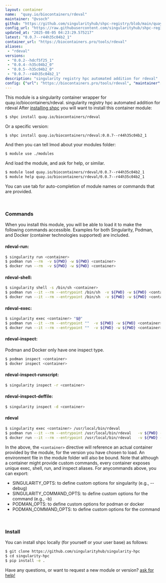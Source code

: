 ```yaml
---
layout: container
name:  "quay.io/biocontainers/rdeval"
maintainer: "@vsoch"
github: "https://github.com/singularityhub/shpc-registry/blob/main/quay.io/biocontainers/rdeval/container.yaml"
config_url: "https://raw.githubusercontent.com/singularityhub/shpc-registry/main/quay.io/biocontainers/rdeval/container.yaml"
updated_at: "2025-08-05 04:23:29.575217"
latest: "0.0.7--r44h35c04b2_1"
container_url: "https://biocontainers.pro/tools/rdeval"
aliases:
 - "rdeval"
versions:
 - "0.0.2--hdcf5f25_1"
 - "0.0.4--h35c04b2_0"
 - "0.0.5--h35c04b2_0"
 - "0.0.7--r44h35c04b2_1"
description: "singularity registry hpc automated addition for rdeval"
config: {"url": "https://biocontainers.pro/tools/rdeval", "maintainer": "@vsoch", "description": "singularity registry hpc automated addition for rdeval", "latest": {"0.0.7--r44h35c04b2_1": "sha256:af5e8b890270c37b0d437e883b81bc682dfac4672fb3230efc2fe5ec81136f99"}, "tags": {"0.0.2--hdcf5f25_1": "sha256:3aebbe70df71e3c8c642ad5dea11f9ef431afad30631bcb96451abdcf5f02c24", "0.0.4--h35c04b2_0": "sha256:0870bbd69e1bca9b639a679077685bf7bb412d545580248ccf290896224038d8", "0.0.5--h35c04b2_0": "sha256:51782ae6867e69707bacb7d1b37094f969e6adf46507d9de7a03bf52c3a67eb7", "0.0.7--r44h35c04b2_1": "sha256:af5e8b890270c37b0d437e883b81bc682dfac4672fb3230efc2fe5ec81136f99"}, "docker": "quay.io/biocontainers/rdeval", "aliases": {"rdeval": "/usr/local/bin/rdeval"}}
---
```


This module is a singularity container wrapper for quay.io/biocontainers/rdeval.
singularity registry hpc automated addition for rdeval
After [installing shpc](#install) you will want to install this container module:


```bash
$ shpc install quay.io/biocontainers/rdeval
```

Or a specific version:

```bash
$ shpc install quay.io/biocontainers/rdeval:0.0.7--r44h35c04b2_1
```

And then you can tell lmod about your modules folder:

```bash
$ module use ./modules
```

And load the module, and ask for help, or similar.

```bash
$ module load quay.io/biocontainers/rdeval/0.0.7--r44h35c04b2_1
$ module help quay.io/biocontainers/rdeval/0.0.7--r44h35c04b2_1
```

You can use tab for auto-completion of module names or commands that are provided.

<br>

### Commands

When you install this module, you will be able to load it to make the following commands accessible.
Examples for both Singularity, Podman, and Docker (container technologies supported) are included.

#### rdeval-run:

```bash
$ singularity run <container>
$ podman run --rm  -v ${PWD} -w ${PWD} <container>
$ docker run --rm  -v ${PWD} -w ${PWD} <container>
```

#### rdeval-shell:

```bash
$ singularity shell -s /bin/sh <container>
$ podman run --it --rm --entrypoint /bin/sh  -v ${PWD} -w ${PWD} <container>
$ docker run --it --rm --entrypoint /bin/sh  -v ${PWD} -w ${PWD} <container>
```

#### rdeval-exec:

```bash
$ singularity exec <container> "$@"
$ podman run --it --rm --entrypoint ""  -v ${PWD} -w ${PWD} <container> "$@"
$ docker run --it --rm --entrypoint ""  -v ${PWD} -w ${PWD} <container> "$@"
```

#### rdeval-inspect:

Podman and Docker only have one inspect type.

```bash
$ podman inspect <container>
$ docker inspect <container>
```

#### rdeval-inspect-runscript:

```bash
$ singularity inspect -r <container>
```

#### rdeval-inspect-deffile:

```bash
$ singularity inspect -d <container>
```


#### rdeval

```bash
$ singularity exec <container> /usr/local/bin/rdeval
$ podman run --it --rm --entrypoint /usr/local/bin/rdeval   -v ${PWD} -w ${PWD} <container> -c " $@"
$ docker run --it --rm --entrypoint /usr/local/bin/rdeval   -v ${PWD} -w ${PWD} <container> -c " $@"
```



In the above, the `<container>` directive will reference an actual container provided
by the module, for the version you have chosen to load. An environment file in the
module folder will also be bound. Note that although a container
might provide custom commands, every container exposes unique exec, shell, run, and
inspect aliases. For anycommands above, you can export:

 - SINGULARITY_OPTS: to define custom options for singularity (e.g., --debug)
 - SINGULARITY_COMMAND_OPTS: to define custom options for the command (e.g., -b)
 - PODMAN_OPTS: to define custom options for podman or docker
 - PODMAN_COMMAND_OPTS: to define custom options for the command

<br>

### Install

You can install shpc locally (for yourself or your user base) as follows:

```bash
$ git clone https://github.com/singularityhub/singularity-hpc
$ cd singularity-hpc
$ pip install -e .
```

Have any questions, or want to request a new module or version? [ask for help!](https://github.com/singularityhub/singularity-hpc/issues)